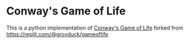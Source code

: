 # Conway's Game of Life
This is a python implementation of [Conway's Game of Life](https://en.wikipedia.org/wiki/Conway%27s_Game_of_Life)
forked from https://replit.com/@grovduck/gameoflife